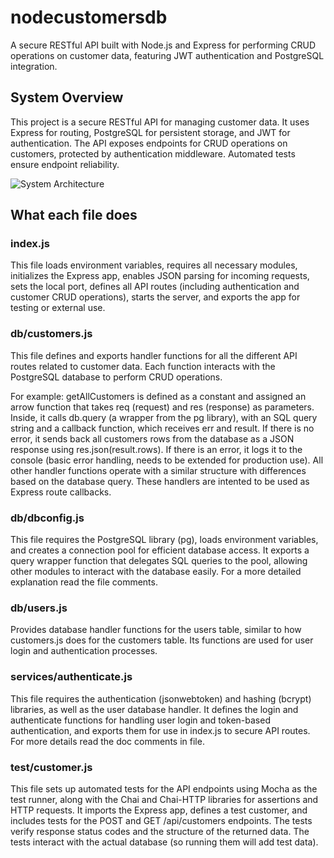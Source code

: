 # nodecustomersdb
A secure RESTful API built with Node.js and Express for performing CRUD operations on customer data, featuring JWT authentication and PostgreSQL integration.

## System Overview
This project is a secure RESTful API for managing customer data. It uses Express for routing, PostgreSQL for persistent storage, and JWT for authentication. The API exposes endpoints for CRUD operations on customers, protected by authentication middleware. Automated tests ensure endpoint reliability.

![System Architecture](diagram.png)

## What each file does
### index.js
This file loads environment variables, requires all necessary modules, initializes the Express app, enables JSON parsing for incoming requests, sets the local port, defines all API routes (including authentication and customer CRUD operations), starts the server, and exports the app for testing or external use.

### db/customers.js
This file defines and exports handler functions for all the different API routes related to customer data. Each function interacts with the PostgreSQL database to perform CRUD operations.

For example: getAllCustomers is defined as a constant and assigned an arrow function that takes req (request) and res (response) as parameters. Inside, it calls db.query (a wrapper from the pg library), with an SQL query string and a callback function, which receives err and result. If there is no error, it sends back all customers rows from the database as a JSON response using res.json(result.rows). If there is an error, it logs it to the console (basic error handling, needs to be extended for production use).
All other handler functions operate with a similar structure with differences based on the database query.
These handlers are intented to be used as Express route callbacks.

### db/dbconfig.js
This file requires the PostgreSQL library (pg), loads environment variables, and creates a connection pool for efficient database access. It exports a query wrapper function that delegates SQL queries to the pool, allowing other modules to interact with the database easily. For a more detailed explanation read the file comments.

### db/users.js
Provides database handler functions for the users table, similar to how customers.js does for the customers table. Its functions are used for user login and authentication processes.

### services/authenticate.js
This file requires the authentication (jsonwebtoken) and hashing (bcrypt) libraries, as well as the user database handler. It defines the login and authenticate functions for handling user login and token-based authentication, and exports them for use in index.js to secure API routes. For more details read the doc comments in file.

### test/customer.js
This file sets up automated tests for the API endpoints using Mocha as the test runner, along with the Chai and Chai-HTTP libraries for assertions and HTTP requests. It imports the Express app, defines a test customer, and includes tests for the POST and GET /api/customers endpoints. The tests verify response status codes and the structure of the returned data. The tests interact with the actual database (so running them will add test data).